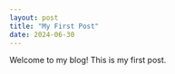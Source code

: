 ```yaml
---
layout: post
title: "My First Post"
date: 2024-06-30
---
```

Welcome to my blog! This is my first post.
